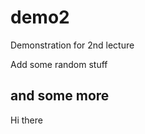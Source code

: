 # demo2
Demonstration for 2nd lecture

Add some random stuff


and some more
-------------

Hi there

